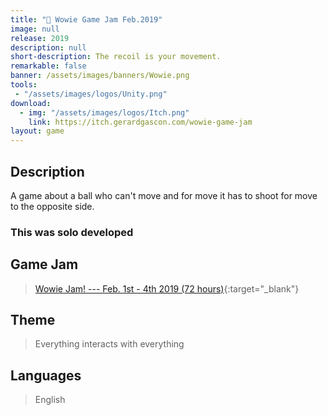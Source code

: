 ```yaml
---
title: "👹 Wowie Game Jam Feb.2019"
image: null
release: 2019
description: null
short-description: The recoil is your movement.
remarkable: false
banner: /assets/images/banners/Wowie.png
tools:
 - "/assets/images/logos/Unity.png"
download:
  - img: "/assets/images/logos/Itch.png"
    link: https://itch.gerardgascon.com/wowie-game-jam
layout: game
---
```


## Description

A game about a ball who can't move and for move it has to shoot for move to the opposite side.

### This was solo developed

## Game Jam

> [Wowie Jam! --- Feb. 1st - 4th 2019 (72 hours)](https://itch.io/jam/wowie-jam/){:target="_blank"}

## Theme

> Everything interacts with everything

## Languages

> English
